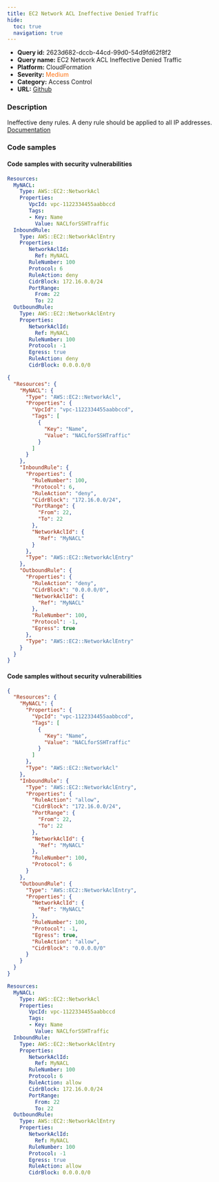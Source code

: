 ```yaml
---
title: EC2 Network ACL Ineffective Denied Traffic
hide:
  toc: true
  navigation: true
---
```


<style>
  .highlight .hll {
    background-color: #ff171742;
  }
  .md-content {
    max-width: 1100px;
    margin: 0 auto;
  }
</style>

-   **Query id:** 2623d682-dccb-44cd-99d0-54d9fd62f8f2
-   **Query name:** EC2 Network ACL Ineffective Denied Traffic
-   **Platform:** CloudFormation
-   **Severity:** <span style="color:#ff7213">Medium</span>
-   **Category:** Access Control
-   **URL:** [Github](https://github.com/Checkmarx/kics/tree/master/assets/queries/cloudFormation/aws/ec2_network_acl_ineffective_denied_traffic)

### Description
Ineffective deny rules. A deny rule should be applied to all IP addresses.<br>
[Documentation](https://docs.aws.amazon.com/AWSCloudFormation/latest/UserGuide/aws-resource-ec2-network-acl-entry.html)

### Code samples
#### Code samples with security vulnerabilities
```yaml title="Positive test num. 1 - yaml file" hl_lines="17"
Resources:
  MyNACL:
    Type: AWS::EC2::NetworkAcl
    Properties:
       VpcId: vpc-1122334455aabbccd
       Tags:
       - Key: Name
         Value: NACLforSSHTraffic
  InboundRule:
    Type: AWS::EC2::NetworkAclEntry
    Properties:
       NetworkAclId:
         Ref: MyNACL
       RuleNumber: 100
       Protocol: 6
       RuleAction: deny
       CidrBlock: 172.16.0.0/24
       PortRange:
         From: 22
         To: 22
  OutboundRule:
    Type: AWS::EC2::NetworkAclEntry
    Properties:
       NetworkAclId:
         Ref: MyNACL
       RuleNumber: 100
       Protocol: -1
       Egress: true
       RuleAction: deny
       CidrBlock: 0.0.0.0/0

```
```json title="Positive test num. 2 - json file" hl_lines="20"
{
  "Resources": {
    "MyNACL": {
      "Type": "AWS::EC2::NetworkAcl",
      "Properties": {
        "VpcId": "vpc-1122334455aabbccd",
        "Tags": [
          {
            "Key": "Name",
            "Value": "NACLforSSHTraffic"
          }
        ]
      }
    },
    "InboundRule": {
      "Properties": {
        "RuleNumber": 100,
        "Protocol": 6,
        "RuleAction": "deny",
        "CidrBlock": "172.16.0.0/24",
        "PortRange": {
          "From": 22,
          "To": 22
        },
        "NetworkAclId": {
          "Ref": "MyNACL"
        }
      },
      "Type": "AWS::EC2::NetworkAclEntry"
    },
    "OutboundRule": {
      "Properties": {
        "RuleAction": "deny",
        "CidrBlock": "0.0.0.0/0",
        "NetworkAclId": {
          "Ref": "MyNACL"
        },
        "RuleNumber": 100,
        "Protocol": -1,
        "Egress": true
      },
      "Type": "AWS::EC2::NetworkAclEntry"
    }
  }
}

```


#### Code samples without security vulnerabilities
```json title="Negative test num. 1 - json file"
{
  "Resources": {
    "MyNACL": {
      "Properties": {
        "VpcId": "vpc-1122334455aabbccd",
        "Tags": [
          {
            "Key": "Name",
            "Value": "NACLforSSHTraffic"
          }
        ]
      },
      "Type": "AWS::EC2::NetworkAcl"
    },
    "InboundRule": {
      "Type": "AWS::EC2::NetworkAclEntry",
      "Properties": {
        "RuleAction": "allow",
        "CidrBlock": "172.16.0.0/24",
        "PortRange": {
          "From": 22,
          "To": 22
        },
        "NetworkAclId": {
          "Ref": "MyNACL"
        },
        "RuleNumber": 100,
        "Protocol": 6
      }
    },
    "OutboundRule": {
      "Type": "AWS::EC2::NetworkAclEntry",
      "Properties": {
        "NetworkAclId": {
          "Ref": "MyNACL"
        },
        "RuleNumber": 100,
        "Protocol": -1,
        "Egress": true,
        "RuleAction": "allow",
        "CidrBlock": "0.0.0.0/0"
      }
    }
  }
}

```
```yaml title="Negative test num. 2 - yaml file"
Resources:
  MyNACL:
    Type: AWS::EC2::NetworkAcl
    Properties:
       VpcId: vpc-1122334455aabbccd
       Tags:
       - Key: Name
         Value: NACLforSSHTraffic
  InboundRule:
    Type: AWS::EC2::NetworkAclEntry
    Properties:
       NetworkAclId:
         Ref: MyNACL
       RuleNumber: 100
       Protocol: 6
       RuleAction: allow
       CidrBlock: 172.16.0.0/24
       PortRange:
         From: 22
         To: 22
  OutboundRule:
    Type: AWS::EC2::NetworkAclEntry
    Properties:
       NetworkAclId:
         Ref: MyNACL
       RuleNumber: 100
       Protocol: -1
       Egress: true
       RuleAction: allow
       CidrBlock: 0.0.0.0/0

```
